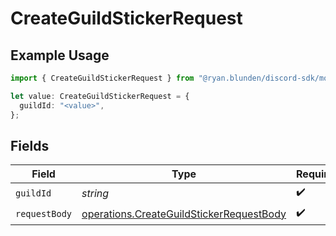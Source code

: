 # CreateGuildStickerRequest

## Example Usage

```typescript
import { CreateGuildStickerRequest } from "@ryan.blunden/discord-sdk/models/operations";

let value: CreateGuildStickerRequest = {
  guildId: "<value>",
};
```

## Fields

| Field                                                                                                | Type                                                                                                 | Required                                                                                             | Description                                                                                          |
| ---------------------------------------------------------------------------------------------------- | ---------------------------------------------------------------------------------------------------- | ---------------------------------------------------------------------------------------------------- | ---------------------------------------------------------------------------------------------------- |
| `guildId`                                                                                            | *string*                                                                                             | :heavy_check_mark:                                                                                   | N/A                                                                                                  |
| `requestBody`                                                                                        | [operations.CreateGuildStickerRequestBody](../../models/operations/createguildstickerrequestbody.md) | :heavy_check_mark:                                                                                   | N/A                                                                                                  |